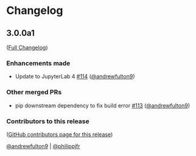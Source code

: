 # Changelog

<!-- <START NEW CHANGELOG ENTRY> -->

## 3.0.0a1

([Full Changelog](https://github.com/holoviz/pyviz_comms/compare/v2.3.2...efc455dc826e73216e7da293d7cd2ee1155d3ada))

### Enhancements made

- Update to JupyterLab 4 [#114](https://github.com/holoviz/pyviz_comms/pull/114) ([@andrewfulton9](https://github.com/andrewfulton9))

### Other merged PRs

- pip downstream dependency to fix build error [#113](https://github.com/holoviz/pyviz_comms/pull/113) ([@andrewfulton9](https://github.com/andrewfulton9))

### Contributors to this release

([GitHub contributors page for this release](https://github.com/holoviz/pyviz_comms/graphs/contributors?from=2023-06-15&to=2023-08-16&type=c))

[@andrewfulton9](https://github.com/search?q=repo%3Aholoviz%2Fpyviz_comms+involves%3Aandrewfulton9+updated%3A2023-06-15..2023-08-16&type=Issues) | [@philippjfr](https://github.com/search?q=repo%3Aholoviz%2Fpyviz_comms+involves%3Aphilippjfr+updated%3A2023-06-15..2023-08-16&type=Issues)

<!-- <END NEW CHANGELOG ENTRY> -->
